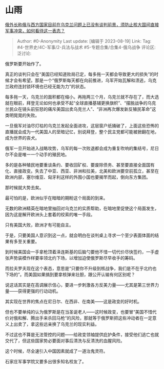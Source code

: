 # 山雨
[俄外长称俄与西方国家目前在乌克兰问题上已没有谈判前景，须防止核大国间直接军事冲突，如何看待这一表态？](https://www.zhihu.com/question/618092508/answer/3172944496)

> Author: #0-Anonymity
> Last update: [编辑于 2023-08-19]
> Link:
> Tag: #4-世界史/4C-军事/2-兵法与战术 #5-专题合集/合集4-俄乌战争 
> 评论区:
> 泛讨论:

俄罗斯要开始作了。

真正的谈判只会在“美国已经知道败局已定，每多拖一天都会导致更大的损失”的时候才会有希望。那是一个“俄罗斯每天都在向前推进，乌军开始瓦解和溃逃，乌克兰政府连封锁环境也已经无能为力”的状态。

每多拖一天，乌克兰的面积都在缩小。再拖两三个月，乌克兰就不存在了，而大选就在眼前，拜登无论如何也承受不起“全球直播基辅更换旗帜”、“摆脱战争的乌克兰民众在镜头前狂怒的痛斥美国出卖乌克兰人”、“非洲再次爆发新反殖民革命”这类明晃晃的失败。

一旦俄军对油尽灯枯的乌克兰发起全面进攻，这层窗户纸捅破了，上面这些恐怖的直播就会成为一代美国人的至暗记忆，别说拜登，整个民主党都可能被掀翻在地，成为世界的丧犬。

俄军一旦开始进入战略攻势，乌军的每一次败退都会成为重复吹响的集结号，尼日尔不会是唯一一个动手的殖民地。

多的是各种殖民地要重谈条约、要收回矿权、要废除债务、甚至要直接全面国有化、直接政变。失去了中亚、西亚、非洲和拉美，北美和欧洲要空前孤立，甚至在欧洲内部，塞尔维亚、匈牙利这样的外围小国也要揭竿而起，倒向东方集团。

那时候就大势去矣。

最可怕的是，欧洲似乎在暗暗的期盼这个局面的到来。

无数的欧洲精英在暗地里抽回对乌克兰的实质帮助，在暗地里促使这个局面发生，因为这是解开欧洲头上套着的绞索的唯一手段。

只有美国大败，欧洲才有可能自主。

于是，只要美国人意识到这一点，就会明白在谈判桌上寻求一个至少表面体面的结果有多至关重要。

到时候美国会一手拿枪顶着泽连斯基的后脑勺要他不惜一切代价尽快签约，一手虚张声势装模作样要率领北约下场，以增加迫使俄罗斯尽早收手的筹码。

而拉夫罗夫现在这个表态，意思是“只要你不升级到核战争，我们是不在乎北约也下场的”。而美国如果搞到要拿核弹来壮胆，跟公开认输有何区别呢？

说这话其实是在高调展示信心，要进一步刺激各方反美力量——尤其是第三世界力量——获得更强的行动动机。

其实现在世界的焦点在尼日尔、在西非、在南美——这是政变的好时机。

但也不要单纯的认为俄罗斯是在当圣诞老人——这时候政变，也要冒“美国不惜代价对俄和解、腾出手来杀回马枪“的风险，那就等于俄罗斯把这些冲动者在一定意义上出卖了，拿这些远亲换了乌克兰的现实利益。

不过这也不算是无法管控的问题——给政变领袖提供庇护条件，接受他们逃亡也就交代了，但这些国家势必要面对事后清洗与反清洗的血腥风险。

这个时候，尽全速引入中国因素就成了一道治鬼灵符。

石家庄军事学院又要多出很多知名校友了。